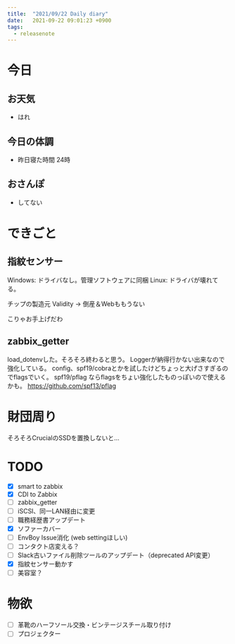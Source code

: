 ```yaml
---
title:  "2021/09/22 Daily diary"
date:   2021-09-22 09:01:23 +0900
tags:
  - releasenote
---
```

# 今日

## お天気

* はれ

## 今日の体調

* 昨日寝た時間 24時

## おさんぽ

* してない

# できごと

## 指紋センサー

Windows: ドライバなし。管理ソフトウェアに同梱
Linux: ドライバが壊れてる。

チップの製造元 Validity -> 倒産＆Webももうない

こりゃお手上げだわ

## zabbix_getter

load_dotenvした。そろそろ終わると思う。
Loggerが納得行かない出来なので強化している。
config、spf19/cobraとかを試したけどちょっと大げさすぎるのでflagsでいく。
spf19/pflag ならflagsをちょい強化したものっぽいので使えるかも。
https://github.com/spf13/pflag

# 財団周り

そろそろCrucialのSSDを置換しないと…


# TODO 

- [x] smart to zabbix
- [x] CDI to Zabbix
- [ ] zabbix_getter
- [ ] iSCSI、同一LAN経由に変更
- [ ] 職務経歴書アップデート
- [x] ソファーカバー
- [ ] EnvBoy Issue消化 (web settingほしい)
- [ ] コンタクト店変える？
- [ ] Slack古いファイル削除ツールのアップデート（deprecated API変更）
- [x] 指紋センサー動かす
- [ ] 美容室？

# 物欲

- [ ] 革靴のハーフソール交換・ビンテージスチール取り付け
- [ ] プロジェクター
